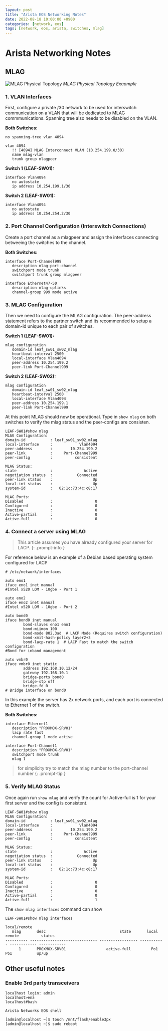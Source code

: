 ```yaml
---
layout: post
title: "Arista EOS Networking Notes"
date: 2022-08-18 10:00:00 +0900
categories: [network, eos]
tags: [network, eos, arista, switches, mlag]
---
```



# Arista Networking Notes


## MLAG

![MLAG Physical Topology](/img/arista-mlag-physical-topology.png)
_MLAG Physical Topology Exaample_

### 1. VLAN Interfaces
First, configure a private /30 network to be used for interswitch communication on a VLAN that will be dedicated to MLAG commmunications. Spanning tree also needs to be disabled on the VLAN. 

**Both Switches:**
```
no spanning-tree vlan 4094

vlan 4094
   !! [4094] MLAG Interconnect VLAN (10.254.199.0/30)
   name mlag-vlan
   trunk group mlagpeer
```

**Switch 1 (LEAF-SW01):**
```
interface Vlan4094
   no autostate
   ip address 10.254.199.1/30 
```

**Switch 2 (LEAF-SW01):**
```
interface Vlan4094
   no autostate
   ip address 10.254.254.2/30
```

### 2. Port Channel Configuration (Interswitch Connections)

Create a port channel as a mlagpeer and assign the interfaces connecting betweeing the switches to the channel. 

**Both Switches:**
```
interface Port-Channel999
   description mlag-port-channel
   switchport mode trunk
   switchport trunk group mlagpeer

interface Ethernet47-50
   description mlag-uplinks
   channel-group 999 mode active
```

### 3. MLAG Configuration

Then we need to configure the MLAG configuration. The peer-address statement refers to the partner switch and its recommended to setup a domain-id unique to each pair of switches. 

**Switch 1 (LEAF-SW01):**
```
mlag configuration
   domain-id leaf_sw01_sw02_mlag
   heartbeat-interval 2500
   local-interface Vlan4094
   peer-address 10.254.199.2
   peer-link Port-Channel999
```
**Switch 2 (LEAF-SW02):**
```
mlag configuration
   domain-id leaf_sw01_sw02_mlag
   heartbeat-interval 2500
   local-interface Vlan4094
   peer-address 10.254.199.1
   peer-link Port-Channel999
```
At this point MLAG should now be operational. Type in `show mlag` on both switches to verify the mlag status and the peer-configs are consisten. 


```
LEAF-SW01#show mlag
MLAG Configuration:
domain-id           : leaf_sw01_sw02_mlag
local-interface     :            Vlan4094
peer-address        :        10.254.199.2
peer-link           :     Port-Channel999
peer-config         :          consistent

MLAG Status:
state               :              Active
negotiation status  :           Connected
peer-link status    :                  Up
local-int status    :                  Up
system-id           :   02:1c:73:4c:c8:17

MLAG Ports:
Disabled            :                   0
Configured          :                   0
Inactive            :                   0
Active-partial      :                   0
Active-full         :                   0
```


### 4. Connect a server using MLAG 

> This article assumes you have already configured your server for LACP. 
{: .prompt-info }

For reference below is an example of a Debian based operating system configured for LACP

```shell
# /etc/network/interfaces

auto eno1
iface eno1 inet manual
#Intel x520 LOM - 10gbe - Port 1

auto eno2
iface eno2 inet manual
#Intel x520 LOM - 10gbe - Port 2

auto bond0
iface bond0 inet manual
        bond-slaves eno1 eno1
        bond-miimon 100
        bond-mode 802.3ad  # LACP Mode (Requires switch configuration)
        bond-xmit-hash-policy layer2+3
        bond-lacp-rate 1  # LACP Fast to match the switch configuration
#Bond for inband management

auto vmbr0
iface vmbr0 inet static
        address 192.168.10.12/24
        gateway 192.168.10.1
        bridge-ports bond0
        bridge-stp off
        bridge-fd 0
# Bridge interface on bond0
```

In this example the server has 2x network ports, and each port is connected to Ethernet 1 of the switch. 


**Both Switches:**
```
interface Ethernet1
   description "PROXMOX-SRV01"
   lacp rate fast
   channel-group 1 mode active

interface Port-Channel1
   description "PROXMOX-SRV01"
   switchport mode trunk
   mlag 1
```

> for simplicity try to match the mlag number to the port-channel number
{: .prompt-tip }

### 5. Verify MLAG Status

Once again run `show mlag` and verify the count for Active-full is 1 for your first server and the config is consistent.
```
LEAF-SW01#show mlag
MLAG Configuration:
domain-id           : leaf_sw01_sw02_mlag
local-interface     :            Vlan4094
peer-address        :        10.254.199.2
peer-link           :     Port-Channel999
peer-config         :          consistent

MLAG Status:
state               :              Active
negotiation status  :           Connected
peer-link status    :                  Up
local-int status    :                  Up
system-id           :   02:1c:73:4c:c8:17

MLAG Ports:
Disabled            :                   0
Configured          :                   0
Inactive            :                   0
Active-partial      :                   0
Active-full         :                   1
```

The `show mlag interfaces` command can show 
```
LEAF-SW01#show mlag interfaces
                                                                                     local/remote
   mlag       desc                                 state       local       remote          status
---------- ------------------------------ ----------------- ----------- ------------ ------------
      1       PROXMOX-SRV01                  active-full         Po1          Po1           up/up
```

## Other useful notes

### Enable 3rd party transceivers
```
localhost login: admin
localhost>ena
localhost#bash

Arista Networks EOS shell

[admin@localhost ~]$ touch /mnt/flash/enable3px
[admin@localhost ~]$ sudo reboot
``` 
